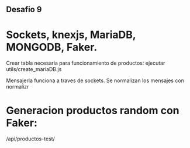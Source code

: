 ## Desafio 9  
# Sockets, knexjs, MariaDB, MONGODB, Faker.  

Crear tabla necesaria para funcionamiento de productos: ejecutar utils/create_mariaDB.js  

Mensajeria funciona a traves de sockets. Se normalizan los mensajes con normalizr  

# Generacion productos random con Faker:
/api/productos-test/